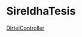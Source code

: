 # SireldhaTesis


<a href="https://documenter.getpostman.com/view/249745/sireldhadirecciontelefono/6Z3srEj#1f5cf99e-6f5e-6680-d6fa-3ef8a6f63bff">DirtelController</a>

